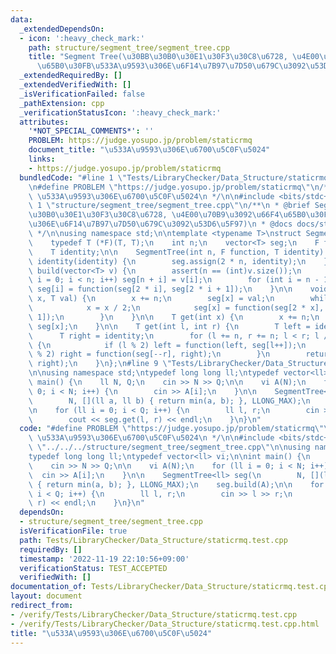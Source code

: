 ```yaml
---
data:
  _extendedDependsOn:
  - icon: ':heavy_check_mark:'
    path: structure/segment_tree/segment_tree.cpp
    title: "Segment Tree(\u30BB\u30B0\u30E1\u30F3\u30C8\u6728, \u4E00\u70B9\u3092\u66F4\
      \u65B0\u30FB\u533A\u9593\u306E\u6F14\u7B97\u7D50\u679C\u3092\u53D6\u5F97)"
  _extendedRequiredBy: []
  _extendedVerifiedWith: []
  _isVerificationFailed: false
  _pathExtension: cpp
  _verificationStatusIcon: ':heavy_check_mark:'
  attributes:
    '*NOT_SPECIAL_COMMENTS*': ''
    PROBLEM: https://judge.yosupo.jp/problem/staticrmq
    document_title: "\u533A\u9593\u306E\u6700\u5C0F\u5024"
    links:
    - https://judge.yosupo.jp/problem/staticrmq
  bundledCode: "#line 1 \"Tests/LibraryChecker/Data_Structure/staticrmq.test.cpp\"\
    \n#define PROBLEM \"https://judge.yosupo.jp/problem/staticrmq\"\n/**\n * @brief\
    \ \u533A\u9593\u306E\u6700\u5C0F\u5024\n */\n\n#include <bits/stdc++.h>\n\n#line\
    \ 1 \"structure/segment_tree/segment_tree.cpp\"\n/**\n * @brief Segment Tree(\u30BB\
    \u30B0\u30E1\u30F3\u30C8\u6728, \u4E00\u70B9\u3092\u66F4\u65B0\u30FB\u533A\u9593\
    \u306E\u6F14\u7B97\u7D50\u679C\u3092\u53D6\u5F97)\n * @docs docs/structure/segment_tree/segment_tree.md\n\
    \ */\n\nusing namespace std;\n\ntemplate <typename T>\nstruct SegmentTree {\n\
    \    typedef T (*F)(T, T);\n    int n;\n    vector<T> seg;\n    F function;\n\
    \    T identity;\n\n    SegmentTree(int n, F function, T identity) : n(n), function(function),\
    \ identity(identity) {\n        seg.assign(2 * n, identity);\n    }\n\n    void\
    \ build(vector<T> v) {\n        assert(n == (int)v.size());\n        for (int\
    \ i = 0; i < n; i++) seg[n + i] = v[i];\n        for (int i = n - 1; i > 0; i--)\
    \ seg[i] = function(seg[2 * i], seg[2 * i + 1]);\n    }\n\n    void update(int\
    \ x, T val) {\n        x += n;\n        seg[x] = val;\n        while (x > 1) {\n\
    \            x = x / 2;\n            seg[x] = function(seg[2 * x], seg[2 * x +\
    \ 1]);\n        }\n    }\n\n    T get(int x) {\n        x += n;\n        return\
    \ seg[x];\n    }\n\n    T get(int l, int r) {\n        T left = identity;\n  \
    \      T right = identity;\n        for (l += n, r += n; l < r; l /= 2, r /= 2)\
    \ {\n            if (l % 2) left = function(left, seg[l++]);\n            if (r\
    \ % 2) right = function(seg[--r], right);\n        }\n        return function(left,\
    \ right);\n    }\n};\n#line 9 \"Tests/LibraryChecker/Data_Structure/staticrmq.test.cpp\"\
    \n\nusing namespace std;\ntypedef long long ll;\ntypedef vector<ll> vi;\n\nint\
    \ main() {\n    ll N, Q;\n    cin >> N >> Q;\n\n    vi A(N);\n    for (ll i =\
    \ 0; i < N; i++) {\n        cin >> A[i];\n    }\n\n    SegmentTree<ll> seg(\n\
    \        N, [](ll a, ll b) { return min(a, b); }, LLONG_MAX);\n    seg.build(A);\n\
    \n    for (ll i = 0; i < Q; i++) {\n        ll l, r;\n        cin >> l >> r;\n\
    \        cout << seg.get(l, r) << endl;\n    }\n}\n"
  code: "#define PROBLEM \"https://judge.yosupo.jp/problem/staticrmq\"\n/**\n * @brief\
    \ \u533A\u9593\u306E\u6700\u5C0F\u5024\n */\n\n#include <bits/stdc++.h>\n\n#include\
    \ \"../../../structure/segment_tree/segment_tree.cpp\"\n\nusing namespace std;\n\
    typedef long long ll;\ntypedef vector<ll> vi;\n\nint main() {\n    ll N, Q;\n\
    \    cin >> N >> Q;\n\n    vi A(N);\n    for (ll i = 0; i < N; i++) {\n      \
    \  cin >> A[i];\n    }\n\n    SegmentTree<ll> seg(\n        N, [](ll a, ll b)\
    \ { return min(a, b); }, LLONG_MAX);\n    seg.build(A);\n\n    for (ll i = 0;\
    \ i < Q; i++) {\n        ll l, r;\n        cin >> l >> r;\n        cout << seg.get(l,\
    \ r) << endl;\n    }\n}\n"
  dependsOn:
  - structure/segment_tree/segment_tree.cpp
  isVerificationFile: true
  path: Tests/LibraryChecker/Data_Structure/staticrmq.test.cpp
  requiredBy: []
  timestamp: '2022-11-19 22:10:56+09:00'
  verificationStatus: TEST_ACCEPTED
  verifiedWith: []
documentation_of: Tests/LibraryChecker/Data_Structure/staticrmq.test.cpp
layout: document
redirect_from:
- /verify/Tests/LibraryChecker/Data_Structure/staticrmq.test.cpp
- /verify/Tests/LibraryChecker/Data_Structure/staticrmq.test.cpp.html
title: "\u533A\u9593\u306E\u6700\u5C0F\u5024"
---
```

